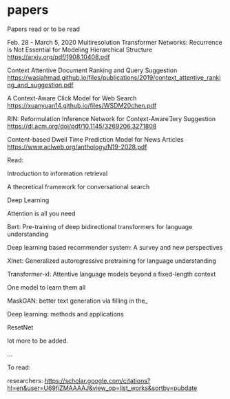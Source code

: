# papers
Papers read or to be read


Feb. 28 - March 5, 2020
Multiresolution Transformer Networks: Recurrence is Not Essential for Modeling Hierarchical Structure
https://arxiv.org/pdf/1908.10408.pdf

Context Attentive Document Ranking and Query Suggestion
https://wasiahmad.github.io/files/publications/2019/context_attentive_ranking_and_suggestion.pdf

A Context-Aware Click Model for Web Search
https://xuanyuan14.github.io/files/WSDM20chen.pdf

RIN: Reformulation Inference Network for Context-Awareery Suggestion
https://dl.acm.org/doi/pdf/10.1145/3269206.3271808

Content-based Dwell Time Prediction Model for News Articles
https://www.aclweb.org/anthology/N19-2028.pdf


Read: 

Introduction to information retrieval

A theoretical framework for conversational search

Deep Learning

Attention is all you need

Bert: Pre-training of deep bidirectional transformers for language understanding

Deep learning based recommender system: A survey and new perspectives

Xlnet: Generalized autoregressive pretraining for language understanding

Transformer-xl: Attentive language models beyond a fixed-length context

One model to learn them all

MaskGAN: better text generation via filling in the_

Deep learning: methods and applications

ResetNet

lot more to be added. 

...

To read: 


researchers: https://scholar.google.com/citations?hl=en&user=U69fiZMAAAAJ&view_op=list_works&sortby=pubdate
